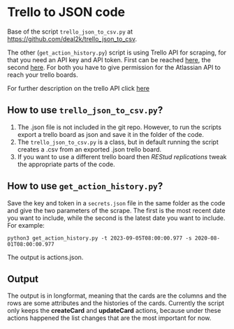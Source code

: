 # Trello to JSON code

Base of the script `trello_json_to_csv.py` at https://github.com/deal2k/trello_json_to_csv.

The other (`get_action_history.py`) script is using Trello API for scraping, for that you need an API key and API token. First can be reached [here](https://trello.com/app-key), the second [here](https://trello.com/1/token/approve). For both you have to give permission for the Atlassian API to reach your trello boards. 

For further description on the trello API click [here](https://developer.atlassian.com/cloud/trello/rest/api-group-boards/#api-boards-id-get)

## How to use `trello_json_to_csv.py`?

1. The .json file is not included in the git repo. However, to run the scripts export a trello board as json and save it in the folder of the code.
2. The `trello_json_to_csv.py` is a class, but in default running the script creates a .csv from an exported .json trello board. 
3. If you want to use a different trello board then *REStud replications* tweak the appropriate parts of the code.

## How to use `get_action_history.py`?

Save the key and token in a `secrets.json` file in the same folder as the code and give the two parameters of the scrape. The first is the most recent date you want to include, while the second is the latest date you want to include. For example:

```
python3 get_action_history.py -t 2023-09-05T08:00:00.977 -s 2020-08-01T08:00:00.977
```

The output is actions.json.
## Output

The output is in longformat, meaning that the cards are the columns and the rows are some attributes and the histories of the cards. Currently the script only keeps the __createCard__ and __updateCard__ actions, because under these actions happened the list changes that are the most important for now.